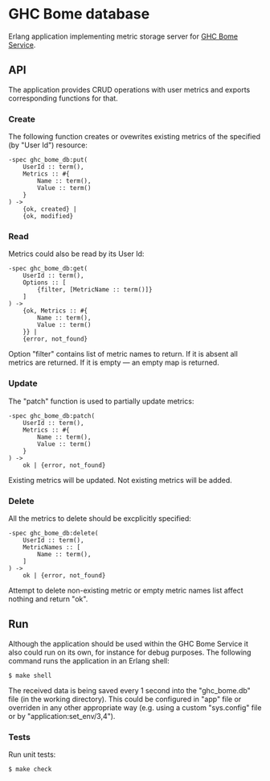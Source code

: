 # GHC Bome database

Erlang application implementing metric storage server for
[GHC Bome Service](http://github.com/aialferov/ghc-bome).

## API

The application provides CRUD operations with user metrics and exports
corresponding functions for that.

### Create

The following function creates or ovewrites existing metrics of the specified
(by "User Id") resource:

```
-spec ghc_bome_db:put(
    UserId :: term(),
    Metrics :: #{
        Name :: term(),
        Value :: term()
    }
) ->
    {ok, created} |
    {ok, modified}
```

### Read

Metrics could also be read by its User Id:

```
-spec ghc_bome_db:get(
    UserId :: term(),
    Options :: [
        {filter, [MetricName :: term()]}
    ]
) ->
    {ok, Metrics :: #{
        Name :: term(),
        Value :: term()
    }} |
    {error, not_found}
```

Option "filter" contains list of metric names to return. If it is absent all
metrics are returned. If it is empty — an empty map is returned.

### Update

The "patch" function is used to partially update metrics:

```
-spec ghc_bome_db:patch(
    UserId :: term(),
    Metrics :: #{
        Name :: term(),
        Value :: term()
    }
) ->
    ok | {error, not_found}
```

Existing metrics will be updated. Not existing metrics will be added.

### Delete

All the metrics to delete should be excplicitly specified:

```
-spec ghc_bome_db:delete(
    UserId :: term(),
    MetricNames :: [
        Name :: term(),
    ]
) ->
    ok | {error, not_found}
```

Attempt to delete non-existing metric or empty metric names list affect nothing
and return "ok".

## Run

Although the application should be used within the GHC Bome Service it also
could run on its own, for instance for debug purposes. The following command
runs the application in an Erlang shell:

```
$ make shell
```

The received data is being saved every 1 second into the "ghc_bome.db" file
(in the working directory). This could be configured in "app" file or overriden
in any other appropriate way (e.g. using a custom "sys.config" file or by
"application:set_env/3,4").

### Tests

Run unit tests:

```
$ make check
```
